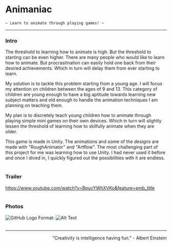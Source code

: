 # Animaniac

```
~ Learn to animate through playing games! ~
```
---
### Intro
The threshold to learning how to animate is high. But the threshold to starting can be even higher. There are many people who would like to learn how to animate. But procrastination can easily hold one back from their desired achievements. Which in turn will delay them from ever starting to learn.

My solution is to tackle this problem starting from a young age. I will focus my attention on children between the ages of 9 and 13. This category of children are young enough to have a big aptitude towards learning new subject matters and old enough to handle the animation techniques I am planning on teaching them.

My plan is to discretely teach young children how to animate through playing simple mini games on their own devices. Which in turn will slightly lessen the threshold of learning how to skilfully animate when they are older.

This game is made in Unity. The animations and some of the designs are made with "RoughAnimator" and "Artflow". The most challenging part of this project for me was learning how to use Unity. I had never used it before and once I dived in, I quickly figured out the possibilities with it are endless.
<br><br>
 
### Trailer
https://www.youtube.com/watch?v=BpuvYWhXVKo&feature=emb_title
<br><br>

### Photos
![GitHub Logo](/images/logo.png)
Format: ![Alt Text](url)
<br><br>

---

<p align="right"> 
"Creativity is intelligence having fun." - Albert Einstein
</p> 

